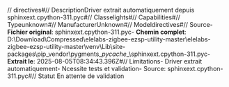 // directives#// DescriptionDriver extrait automatiquement depuis sphinxext.cpython-311.pyc#// Classelights#// Capabilities#// Typeunknown#// ManufacturerUnknown#// Modeldirectives#// Source- **Fichier original**: sphinxext.cpython-311.pyc- **Chemin complet**: D:\Download\Compressed\elelabs-zigbee-ezsp-utility-master\elelabs-zigbee-ezsp-utility-master\venv\Lib\site-packages\pip\_vendor\pygments\__pycache__\sphinxext.cpython-311.pyc- **Extrait le**: 2025-08-05T08:34:43.396Z#// Limitations- Driver extrait automatiquement- Ncessite tests et validation- Source: sphinxext.cpython-311.pyc#// Statut En attente de validation